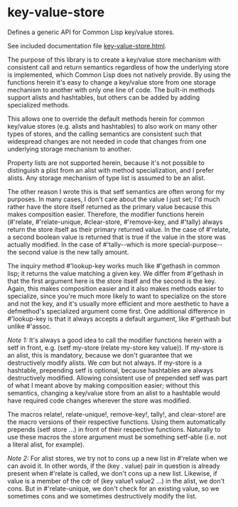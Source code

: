 # key-value-store
Defines a generic API for Common Lisp key/value stores.

See included documentation file [key-value-store.html](http://htmlpreview.github.com/?https://github.com/svspire/key-value-store/blob/master/key-value-store.html).

The purpose of this library is to create a key/value store mechanism with consistent call and return semantics regardless of how the underlying store is implemented, which Common Lisp does not natively provide. By using the functions herein it's easy to change a key/value store from one storage mechanism to another with only one line of code. The built-in methods support alists and hashtables, but others can be added by adding specialized methods.

This allows one to override the default methods herein for common key/value stores (e.g. alists and hashtables) to also work on many other types of stores, and the calling semantics are consistent such that widespread changes are not needed in code that changes from one underlying storage mechanism to another.

Property lists are not supported herein, because it's not possible to distinguish a plist from an alist with method specialization, and I prefer alists. Any storage mechanism of type list is assumed to be an alist.

The other reason I wrote this is that setf semantics are often wrong for my purposes. In many cases, I don't care about the value I just set; I'd much rather have the store itself returned as the primary value because this makes composition easier. Therefore, the modifier functions herein (#'relate, #'relate-unique, #clear-store, #'remove-key, and #'tally) always return the store itself as their primary returned value. In the case of #'relate, a second boolean value is returned that is true if the value in the store was actually modified. In the case of #'tally--which is more special-purpose--the second value is the new tally amount.

The inquiry method #'lookup-key works much like #'gethash in common lisp; it returns the value matching a given key. We differ from #'gethash in that the first argument here is the store itself and the second is the key. Again, this makes composition easier and it also makes methods easier to specialize, since you're much more likely to want to specialize on the store and not the key, and it's usually more efficient and more aesthetic to have a defmethod's specialized argument come first. One additional difference in #'lookup-key is that it always accepts a default argument, like #'gethash but unlike #'assoc.

*Note 1:* It's always a good idea to call the modifier functions herein with a setf in front, e.g. (setf my-store (relate my-store key value)). If my-store is an alist, this is mandatory, because we don't guarantee that we destructively modify alists. We *can* but not always. If my-store is a hashtable, prepending setf is optional, because hashtables are always destructively modified. Allowing consistent use of prepended setf was part of what I meant above by making composition easier; without this semantics, changing a key/value store from an alist to a hashtable would have required code changes wherever the store was modified.

The macros relate!, relate-unique!, remove-key!, tally!, and clear-store! are the macro versions of their respective functions. Using them automatically prepends (setf store ...) in front of their respective functions. Naturally to use these macros the store argument must be something setf-able (i.e. not a literal alist, for example).

*Note 2:* For alist stores, we try not to cons up a new list in #'relate when we can avoid it. In other words, if the (key . value) pair in question is already present when #'relate is called, we don't cons up a new list. Likewise, if value is a member of the cdr of (key value1 value2 ...) in the alist, we don't cons. But in #'relate-unique, we don't check for an existing value, so we sometimes cons and we sometimes destructively modify the list.
